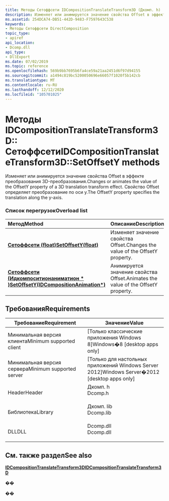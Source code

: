 ```yaml
---
title: Методы Сетоффсети IDCompositionTranslateTransform3D (Дкомп. h)
description: Изменяет или анимируется значение свойства Offset в эффекте преобразования 3D-преобразования.
ms.assetid: 254DCA74-DB51-442D-9483-F7597643C538
keywords:
- Методы Сетоффсети DirectComposition
topic_type:
- apiref
api_location:
- Dcomp.dll
api_type:
- DllExport
ms.date: 07/02/2019
ms.topic: reference
ms.openlocfilehash: 569b9bb7695b6fa4ce59a21aa2451d6f97d94155
ms.sourcegitcommit: a1494c819bc5200050696e66057f1020f5b142cb
ms.translationtype: MT
ms.contentlocale: ru-RU
ms.lasthandoff: 12/12/2020
ms.locfileid: "105701025"
---
```

# <a name="idcompositiontranslatetransform3dsetoffsety-methods"></a><span data-ttu-id="d8e2a-104">Методы IDCompositionTranslateTransform3D:: Сетоффсети</span><span class="sxs-lookup"><span data-stu-id="d8e2a-104">IDCompositionTranslateTransform3D::SetOffsetY methods</span></span>

<span data-ttu-id="d8e2a-105">Изменяет или анимируется значение свойства Offset в эффекте преобразования 3D-преобразования.</span><span class="sxs-lookup"><span data-stu-id="d8e2a-105">Changes or animates the value of the OffsetY property of a 3D translation transform effect.</span></span> <span data-ttu-id="d8e2a-106">Свойство Offset определяет преобразование по оси y.</span><span class="sxs-lookup"><span data-stu-id="d8e2a-106">The OffsetY property specifies the translation along the y-axis.</span></span>

### <a name="overload-list"></a><span data-ttu-id="d8e2a-107">Список перегрузок</span><span class="sxs-lookup"><span data-stu-id="d8e2a-107">Overload list</span></span>



| <span data-ttu-id="d8e2a-108">Метод</span><span class="sxs-lookup"><span data-stu-id="d8e2a-108">Method</span></span>                                                                                                              | <span data-ttu-id="d8e2a-109">Описание</span><span class="sxs-lookup"><span data-stu-id="d8e2a-109">Description</span></span>                                            |
|:--------------------------------------------------------------------------------------------------------------------|:-------------------------------------------------------|
| <span data-ttu-id="d8e2a-110">[**Сетоффсети (float)**](/windows/win32/api/dcomp/nf-dcomp-idcompositiontranslatetransform3d-setoffsety(float))</span><span class="sxs-lookup"><span data-stu-id="d8e2a-110">[**SetOffsetY(float)**](/windows/win32/api/dcomp/nf-dcomp-idcompositiontranslatetransform3d-setoffsety(float))</span></span>                                     | <span data-ttu-id="d8e2a-111">Изменяет значение свойства Offset.</span><span class="sxs-lookup"><span data-stu-id="d8e2a-111">Changes the value of the OffsetY property.</span></span><br/>  |
| <span data-ttu-id="d8e2a-112">[**Сетоффсети (Идкомпоситионаниматион \* )**](/windows/win32/api/dcomp/nf-dcomp-idcompositiontranslatetransform3d-setoffsety(idcompositionanimation))</span><span class="sxs-lookup"><span data-stu-id="d8e2a-112">[**SetOffsetY(IDCompositionAnimation\*)**](/windows/win32/api/dcomp/nf-dcomp-idcompositiontranslatetransform3d-setoffsety(idcompositionanimation))</span></span> | <span data-ttu-id="d8e2a-113">Анимируется значение свойства Offset.</span><span class="sxs-lookup"><span data-stu-id="d8e2a-113">Animates the value of the OffsetY property.</span></span><br/> |



## <a name="requirements"></a><span data-ttu-id="d8e2a-114">Требования</span><span class="sxs-lookup"><span data-stu-id="d8e2a-114">Requirements</span></span>



| <span data-ttu-id="d8e2a-115">Требование</span><span class="sxs-lookup"><span data-stu-id="d8e2a-115">Requirement</span></span> | <span data-ttu-id="d8e2a-116">Значение</span><span class="sxs-lookup"><span data-stu-id="d8e2a-116">Value</span></span> |
|-------------------------------------|--------------------------------------------------------------------------------------|
| <span data-ttu-id="d8e2a-117">Минимальная версия клиента</span><span class="sxs-lookup"><span data-stu-id="d8e2a-117">Minimum supported client</span></span><br/> | <span data-ttu-id="d8e2a-118">\[Только классические приложения Windows 8\]</span><span class="sxs-lookup"><span data-stu-id="d8e2a-118">Windows�8 \[desktop apps only\]</span></span><br/>                                           |
| <span data-ttu-id="d8e2a-119">Минимальная версия сервера</span><span class="sxs-lookup"><span data-stu-id="d8e2a-119">Minimum supported server</span></span><br/> | <span data-ttu-id="d8e2a-120">\[Только для настольных приложений Windows Server 2012\]</span><span class="sxs-lookup"><span data-stu-id="d8e2a-120">Windows Server�2012 \[desktop apps only\]</span></span><br/>                                 |
| <span data-ttu-id="d8e2a-121">Header</span><span class="sxs-lookup"><span data-stu-id="d8e2a-121">Header</span></span><br/>                   | <dl> <span data-ttu-id="d8e2a-122"><dt>Дкомп. h</dt></span><span class="sxs-lookup"><span data-stu-id="d8e2a-122"><dt>Dcomp.h</dt></span></span> </dl>   |
| <span data-ttu-id="d8e2a-123">Библиотека</span><span class="sxs-lookup"><span data-stu-id="d8e2a-123">Library</span></span><br/>                  | <dl> <span data-ttu-id="d8e2a-124"><dt>Дкомп. lib</dt></span><span class="sxs-lookup"><span data-stu-id="d8e2a-124"><dt>Dcomp.lib</dt></span></span> </dl> |
| <span data-ttu-id="d8e2a-125">DLL</span><span class="sxs-lookup"><span data-stu-id="d8e2a-125">DLL</span></span><br/>                      | <dl> <span data-ttu-id="d8e2a-126"><dt>Dcomp.dll</dt></span><span class="sxs-lookup"><span data-stu-id="d8e2a-126"><dt>Dcomp.dll</dt></span></span> </dl> |



## <a name="see-also"></a><span data-ttu-id="d8e2a-127">См. также раздел</span><span class="sxs-lookup"><span data-stu-id="d8e2a-127">See also</span></span>

<dl> <dt>

[<span data-ttu-id="d8e2a-128">**IDCompositionTranslateTransform3D**</span><span class="sxs-lookup"><span data-stu-id="d8e2a-128">**IDCompositionTranslateTransform3D**</span></span>](/windows/win32/api/dcomp/nn-dcomp-idcompositiontranslatetransform3d)
</dt> </dl>

<span data-ttu-id="d8e2a-129">�</span><span class="sxs-lookup"><span data-stu-id="d8e2a-129">�</span></span>

<span data-ttu-id="d8e2a-130">�</span><span class="sxs-lookup"><span data-stu-id="d8e2a-130">�</span></span>

